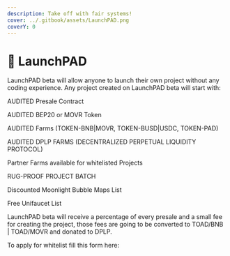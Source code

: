 ```yaml
---
description: Take off with fair systems!
cover: ../.gitbook/assets/LaunchPAD.png
coverY: 0
---
```


# 🚀 LaunchPAD

LaunchPAD beta will allow anyone to launch their own project without any coding experience. Any project created on LaunchPAD beta will start with:

AUDITED Presale Contract

AUDITED BEP20 or MOVR Token

AUDITED Farms (TOKEN-BNB|MOVR, TOKEN-BUSD|USDC, TOKEN-PAD)&#x20;

AUDITED DPLP FARMS (DECENTRALIZED PERPETUAL LIQUIDITY PROTOCOL)&#x20;

Partner Farms available for whitelisted Projects

RUG-PROOF PROJECT BATCH

Discounted Moonlight Bubble Maps List

Free Unifaucet List

LaunchPAD beta will receive a percentage of every presale and a small fee for creating the project, those fees are going to be converted to TOAD/BNB | TOAD/MOVR and donated to DPLP.



To apply for whitelist fill this form here:&#x20;
